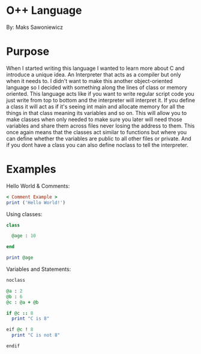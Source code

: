 # O++ Language
By: Maks Sawoniewicz

# Purpose

When I started writing this language I wanted to learn more about C and introduce a unique idea. An Interpreter that acts as a compiler but only when it needs to. I didn't want to make this another object-oriented language so I decided with something along the lines of class or memory oriented. This language acts like if you want to write regular script code you just write from top to bottom and the interpreter will interpret it. If you define a class it will act as if it's seeing int main and allocate memory for all the things in that class meaning its variables and so on. This will allow you to make classes when only needed to make sure you later will need those variables and share them across files never losing the address to them. This once again means that the classes act similar to  functions but where you can define whether the variables are public to all other files or private. And if you dont have a class you can also define noclass to tell the interpreter.

# Examples

Hello World & Comments:
```ruby
< Comment Example >
print ('Hello World!')
```
Using classes:
```ruby
class 

  @age : 10

end

print @age
```
Variables and Statements:
```ruby
noclass

@a : 2
@b : 6
@c : @a + @b

if @c :: 8
  print "C is 8"

eif @c ! 8
  print "C is not 8"

endif
```
